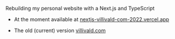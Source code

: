 Rebuilding my personal website with a Next.js and TypeScript

- At the moment available at [nextjs-villivald-com-2022.vercel.app](https://nextjs-villivald-com-2022.vercel.app)

- The old (current) version [villivald.com](https://villivald.com)
